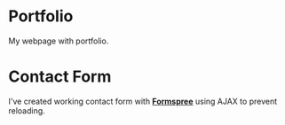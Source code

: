 # Portfolio
My webpage with portfolio.

# Contact Form
I've created working contact form with [**Formspree**][formspree] using AJAX to prevent reloading.

<!-- Links -->
[formspree]: https://github.com/formspree/formspree
